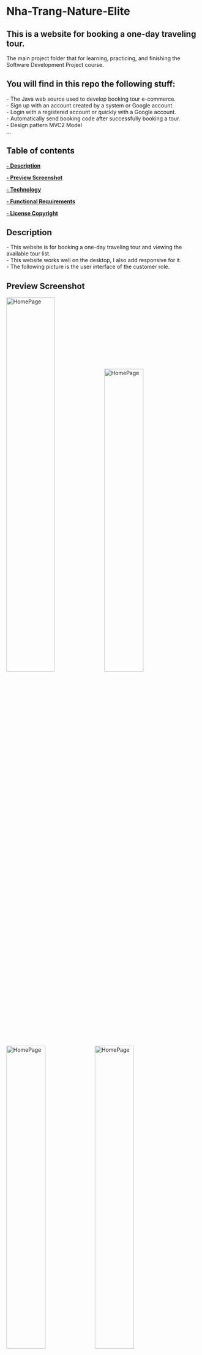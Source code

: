 # Nha-Trang-Nature-Elite
<h2>This is a website for booking a one-day traveling tour.</h2>
The main project folder that for learning, practicing, and finishing the Software Development Project course. 
<h2>You will find in this repo the following stuff:</h2>
- The Java web source used to develop booking tour e-commerce.
<br>
- Sign up with an account created by a system or Google account.
<br>
- Login with a registered account or quickly with a Google account.
<br>
- Automatically send booking code after successfully booking a tour.
<br>
- Design pattern MVC2 Model 
<br>
...
<h2>Table of contents</h2>
<p style="font-weight: bold"><a href="#description">- Description</a></p>
<p style="font-weight: bold"><a href="#preview-screenshot">- Preview Screenshot</a></p>
<p style="font-weight: bold"><a href="#technology">- Technology</a></p>
<p style="font-weight: bold"><a href="#functional-requirements">- Functional Requirements</a></p>
<p style="font-weight: bold"><a href="#license-copyright">- License Copyright</a></p>
<h2>Description</h2>
- This website is for booking a one-day traveling tour and viewing the available tour list. 
<br>
- This website works well on the desktop, I also add responsive for it. 
<br>
- The following picture is the user interface of the customer role. 
<h2>Preview Screenshot</h2>
<div class="image-container">
  <img src="https://user-images.githubusercontent.com/112839830/258151365-6dc53c86-ca9f-47eb-b9dd-9c361430ffbc.png" width="50%" style="max-width=100%;"     
   alt="HomePage"></img>
  <img src="https://user-images.githubusercontent.com/112839830/258000293-1abf24b3-f995-4d36-a369-8146276a4242.png" width="45%" style="max-width=100%;" 
   alt="HomePage"></img>
  <img src="https://user-images.githubusercontent.com/112839830/258000378-de6f34e1-23bf-4a11-9038-3aca6820220e.png" width="45%" style="max-width=100%;" 
   alt="HomePage"></img>
  <img src="https://user-images.githubusercontent.com/112839830/258000303-53f623f8-6e7e-49da-9e06-c375c89be559.png" width="45%" style="max-width=100%;" 
   alt="HomePage"></img>
  <img src="https://user-images.githubusercontent.com/112839830/258000379-d03f2015-49b0-4868-b648-281dae3e421b.png" width="45%" style="max-width=100%;" 
   alt="HomePage"></img>
  <img src="https://user-images.githubusercontent.com/112839830/258000381-73285098-ec41-46bc-b912-25b75dd3175e.png" width="45%" style="max-width=100%;" 
   alt="HomePage"></img>
  <img src="https://user-images.githubusercontent.com/112839830/258000397-5e14e96a-21b2-461b-b0e7-ca321b62ee5c.png" width="45%" style="max-width=100%;" 
   alt="HomePage"></img>
  <img src="https://user-images.githubusercontent.com/112839830/258000400-acd68129-decf-475b-9dfa-fa0ecca25c5d.png" width="45%" style="max-width=100%;" 
   alt="HomePage"></img>
  <img src="https://user-images.githubusercontent.com/112839830/258000402-57e51a86-07f7-43be-8116-716efc80f56b.png" width="45%" style="max-width=100%;" 
   alt="HomePage"></img>
  <img src="https://user-images.githubusercontent.com/112839830/258000384-6fe45bbd-d9e1-4f18-9947-f4adeae6fd9e.png" width="45%" style="max-width=100%;" 
   alt="HomePage"></img>
  <img src="https://user-images.githubusercontent.com/112839830/258000391-dc4706f2-6cb5-4dd2-a159-6a15a941cd55.png" width="45%" style="max-width=100%;" 
   alt="HomePage"></img>
  <img src="https://user-images.githubusercontent.com/112839830/258000377-1691120c-53ad-4cef-bf43-5d3b8b9e7e8b.png" width="45%" style="max-width=100%;" 
   alt="HomePage"></img>
  <img src="https://user-images.githubusercontent.com/112839830/258000377-1691120c-53ad-4cef-bf43-5d3b8b9e7e8b.png" width="45%" style="max-width=100%;" 
   alt="HomePage"></img>
  <img src="https://user-images.githubusercontent.com/112839830/258000376-2cd60399-5168-4ca3-aae6-b7aa69195e88.png" width="45%" style="max-width=100%;" 
   alt="HomePage"></img>
</div>
<h2>Technology</h2>
<h4>1. Front-end</h4>
<li>HTML, CSS, JS, Bootstrap, jQuery</li>
<li>JSP - JavaServer Pages</li>
<li>JSTL - JSP Standard Tag Library</li>
<li>...</li>
<h4>2. Back-end</h4>
<li>Servlets - a Java programming language class that is used to extend the capabilities of servers that host applications accessed by means of a request-response programming model</li>
<li>JDBC - Java Database Connectivity - a Java API to connect and execute the query with the database</li>
<h4>3. Database</h4>
<li>Microsoft SQL Server - a relational model database server produced by Microsoft</li>
<h4>4. Other technologies</h4>
<li>Design pattern: MVC2</li>
<li>Oauth2</li>
<h4>5. Tools</h4>
<li>Netbeans 8.2</li>
<li>Java JDK 8</li>
<li>Apache Tomcat 8.5.29</li>
<li>Visual Studio Code/li>
<li>Microsoft SQL Server Management Studio 18</li>
<h4>6. Libraries</h4>
<li>Lombok</li>
<li>JSTL</li>
<li>sqljdbc4</li>
<li>javax.mail</li>
<li>javax.activation-1.2.0</li>
<li>gson-2.9.0</li>
<li>commons-logging-1.2</li>
<li>fluent-hc-4.5.5</li>
<li>httpclient-4.5.5</li>
<li>httpcore-4.4.9</li>
<h2>Functional Requirements</h2>
<h4>1. Guest</h4>
<li>Login by Google account</li>
<li>Login by account</li>
<li>Register an account</li>
<li>View tour list, tour detail</li>
<li>Send contact</li>
<li>Book a tour</li>
<h4>2. User</h4>
<li>View tour list, tour detail</li>
<li>Book a tour</li>
<li>Accumulate score for exchanging discount</li>
<li>Find the booking tour ID</li>
<li>Update account's password</li>
<li>Logout</li>
<h2>License Copyright</h2>
<div>© 2023 Bui Nguyen Kim Long logbui Licensed under the GPL-3.0 LICENSE.</div>
